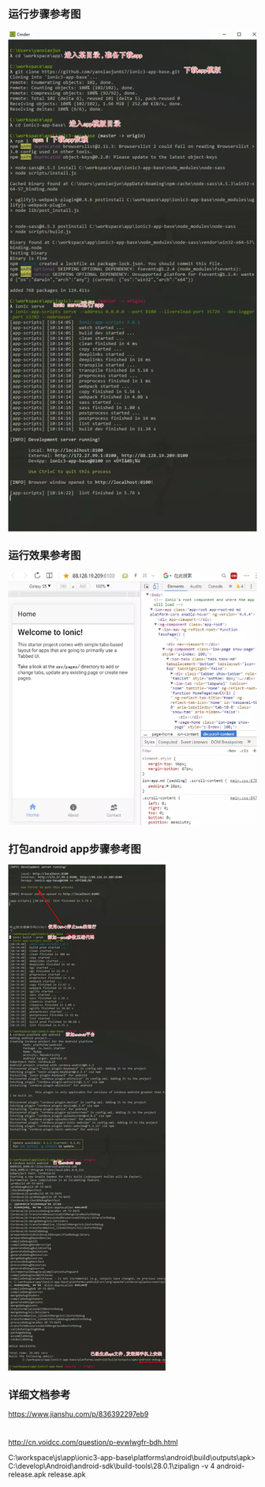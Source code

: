 
## 运行步骤参考图
![](./docs/r1.webp)

##  运行效果参考图
![](./docs/r2.webp)

##  打包android app步骤参考图
![](./docs/r3.webp)

## 详细文档参考
https://www.jianshu.com/p/836392297eb9


#
http://cn.voidcc.com/question/p-evwlwgfr-bdh.html

C:\workspace\js\app\ionic3-app-base\platforms\android\build\outputs\apk>
C:\develop\Android\android-sdk\build-tools\28.0.1\zipalign -v 4 android-release.apk release.apk
